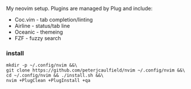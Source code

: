 My neovim setup. Plugins are managed by Plug and include:

- Coc.vim - tab completion/linting
- Airline - status/tab line
- Oceanic - themeing
- FZF - fuzzy search

### install
```
mkdir -p ~/.config/nvim &&\
git clone https://github.com/peterjcaulfield/nvim ~/.config/nvim &&\
cd ~/.config/nvim && ./install.sh &&\
nvim +PlugClean +PlugInstall +qa
```

